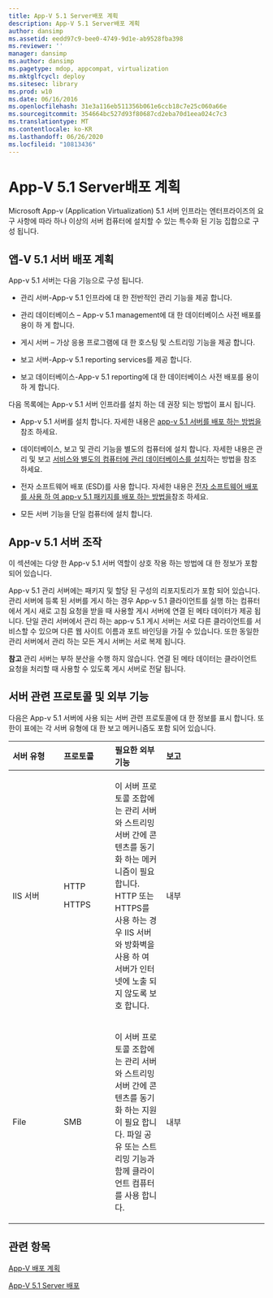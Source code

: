 ```yaml
---
title: App-V 5.1 Server배포 계획
description: App-V 5.1 Server배포 계획
author: dansimp
ms.assetid: eedd97c9-bee0-4749-9d1e-ab9528fba398
ms.reviewer: ''
manager: dansimp
ms.author: dansimp
ms.pagetype: mdop, appcompat, virtualization
ms.mktglfcycl: deploy
ms.sitesec: library
ms.prod: w10
ms.date: 06/16/2016
ms.openlocfilehash: 31e3a116eb511356b061e6ccb18c7e25c060a66e
ms.sourcegitcommit: 354664bc527d93f80687cd2eba70d1eea024c7c3
ms.translationtype: MT
ms.contentlocale: ko-KR
ms.lasthandoff: 06/26/2020
ms.locfileid: "10813436"
---
```

# App-V 5.1 Server배포 계획


Microsoft App-v (Application Virtualization) 5.1 서버 인프라는 엔터프라이즈의 요구 사항에 따라 하나 이상의 서버 컴퓨터에 설치할 수 있는 특수화 된 기능 집합으로 구성 됩니다.

## 앱-V 5.1 서버 배포 계획


App-v 5.1 서버는 다음 기능으로 구성 됩니다.

-   관리 서버-App-v 5.1 인프라에 대 한 전반적인 관리 기능을 제공 합니다.

-   관리 데이터베이스 – App-v 5.1 management에 대 한 데이터베이스 사전 배포를 용이 하 게 합니다.

-   게시 서버 – 가상 응용 프로그램에 대 한 호스팅 및 스트리밍 기능을 제공 합니다.

-   보고 서버-App-v 5.1 reporting services를 제공 합니다.

-   보고 데이터베이스-App-v 5.1 reporting에 대 한 데이터베이스 사전 배포를 용이 하 게 합니다.

다음 목록에는 App-v 5.1 서버 인프라를 설치 하는 데 권장 되는 방법이 표시 됩니다.

-   App-v 5.1 서버를 설치 합니다. 자세한 내용은 [app-v 5.1 서버를 배포 하는 방법을](how-to-deploy-the-app-v-51-server.md)참조 하세요.

-   데이터베이스, 보고 및 관리 기능을 별도의 컴퓨터에 설치 합니다. 자세한 내용은 관리 및 보고 [서비스와 별도의 컴퓨터에 관리 데이터베이스를 설치](how-to-install-the-management-and-reporting-databases-on-separate-computers-from-the-management-and-reporting-services51.md)하는 방법을 참조 하세요.

-   전자 소프트웨어 배포 (ESD)를 사용 합니다. 자세한 내용은 [전자 소프트웨어 배포를 사용 하 여 app-v 5.1 패키지를 배포 하는 방법을](how-to-deploy-app-v-51-packages-using-electronic-software-distribution.md)참조 하세요.

-   모든 서버 기능을 단일 컴퓨터에 설치 합니다.

## <a href="" id="---------app-v-5-1-server-interaction"></a> App-v 5.1 서버 조작


이 섹션에는 다양 한 App-v 5.1 서버 역할이 상호 작용 하는 방법에 대 한 정보가 포함 되어 있습니다.

App-v 5.1 관리 서버에는 패키지 및 할당 된 구성의 리포지토리가 포함 되어 있습니다. 관리 서버에 등록 된 서버를 게시 하는 경우 App-v 5.1 클라이언트를 실행 하는 컴퓨터에서 게시 새로 고침 요청을 받을 때 사용할 게시 서버에 연결 된 메타 데이터가 제공 됩니다. 단일 관리 서버에서 관리 하는 app-v 5.1 게시 서버는 서로 다른 클라이언트를 서비스할 수 있으며 다른 웹 사이트 이름과 포트 바인딩을 가질 수 있습니다. 또한 동일한 관리 서버에서 관리 하는 모든 게시 서버는 서로 복제 됩니다.

**참고**  관리 서버는 부하 분산을 수행 하지 않습니다. 연결 된 메타 데이터는 클라이언트 요청을 처리할 때 사용할 수 있도록 게시 서버로 전달 됩니다.

 

## 서버 관련 프로토콜 및 외부 기능


다음은 App-v 5.1 서버에 사용 되는 서버 관련 프로토콜에 대 한 정보를 표시 합니다. 또한이 표에는 각 서버 유형에 대 한 보고 메커니즘도 포함 되어 있습니다.

<table>
<colgroup>
<col width="20%" />
<col width="20%" />
<col width="20%" />
<col width="20%" />
<col width="20%" />
</colgroup>
<thead>
<tr class="header">
<th align="left">서버 유형</th>
<th align="left">프로토콜</th>
<th align="left">필요한 외부 기능</th>
<th align="left">보고</th>
<th align="left"></th>
</tr>
</thead>
<tbody>
<tr class="odd">
<td align="left"><p>IIS 서버</p></td>
<td align="left"><p>HTTP</p>
<p>HTTPS</p></td>
<td align="left"><p>이 서버 프로토콜 조합에는 관리 서버와 스트리밍 서버 간에 콘텐츠를 동기화 하는 메커니즘이 필요 합니다. HTTP 또는 HTTPS를 사용 하는 경우 IIS 서버와 방화벽을 사용 하 여 서버가 인터넷에 노출 되지 않도록 보호 합니다.</p></td>
<td align="left"><p>내부</p></td>
<td align="left"></td>
</tr>
<tr class="even">
<td align="left"><p>File</p></td>
<td align="left"><p>SMB</p></td>
<td align="left"><p>이 서버 프로토콜 조합에는 관리 서버와 스트리밍 서버 간에 콘텐츠를 동기화 하는 지원이 필요 합니다. 파일 공유 또는 스트리밍 기능과 함께 클라이언트 컴퓨터를 사용 합니다.</p></td>
<td align="left"><p>내부</p></td>
<td align="left"></td>
</tr>
</tbody>
</table>

 






## 관련 항목


[App-V 배포 계획](planning-to-deploy-app-v51.md)

[App-V 5.1 Server 배포](deploying-the-app-v-51-server.md)

 

 





